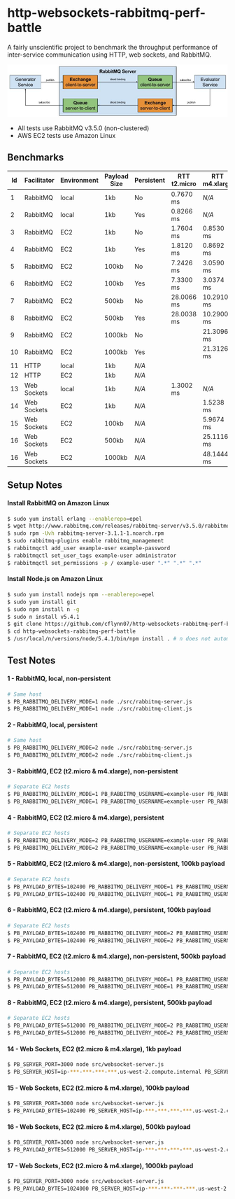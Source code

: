 http-websockets-rabbitmq-perf-battle
====================================

A fairly unscientific project to benchmark the throughput performance of inter-service communication using HTTP, web sockets, and RabbitMQ.

![RabbitMQ Test Diagram](https://raw.githubusercontent.com/cflynn07/http-websockets-rabbitmq-perf-battle/master/RabbitMQ_Test_Diagram.jpg)

- All tests use RabbitMQ v3.5.0 (non-clustered)
- AWS EC2 tests use Amazon Linux

Benchmarks
----------
Id | Facilitator | Environment | Payload Size | Persistent | RTT t2.micro | RTT m4.xlarge
---|-------------|-------------|--------------|------------|--------------|--------------
1  | RabbitMQ    | local       | 1kb          | No         | 0.7670 ms    | *N/A*
2  | RabbitMQ    | local       | 1kb          | Yes        | 0.8266 ms    | *N/A*
3  | RabbitMQ    | EC2         | 1kb          | No         | 1.7604 ms    | 0.8530 ms
4  | RabbitMQ    | EC2         | 1kb          | Yes        | 1.8120 ms    | 0.8692 ms
5  | RabbitMQ    | EC2         | 100kb        | No         | 7.2426 ms    | 3.0590 ms
6  | RabbitMQ    | EC2         | 100kb        | Yes        | 7.3300 ms    | 3.0374 ms
7  | RabbitMQ    | EC2         | 500kb        | No         | 28.0066 ms   | 10.2910 ms
8  | RabbitMQ    | EC2         | 500kb        | Yes        | 28.0038 ms   | 10.2900 ms
9  | RabbitMQ    | EC2         | 1000kb       | No         |              | 21.3096 ms
10 | RabbitMQ    | EC2         | 1000kb       | Yes        |              | 21.3126 ms
11 | HTTP        | local       | 1kb          | *N/A*      |              | 
12 | HTTP        | EC2         | 1kb          | *N/A*      |              | 
13 | Web Sockets | local       | 1kb          | *N/A*      | 1.3002 ms    | *N/A*
14 | Web Sockets | EC2         | 1kb          | *N/A*      |              | 1.5238 ms
15 | Web Sockets | EC2         | 100kb        | *N/A*      |              | 5.9674 ms
16 | Web Sockets | EC2         | 500kb        | *N/A*      |              | 25.1116 ms
16 | Web Sockets | EC2         | 1000kb       | *N/A*      |              | 48.1444 ms

Setup Notes
-----------
#### Install RabbitMQ on Amazon Linux
```bash
$ sudo yum install erlang --enablerepo=epel
$ wget http://www.rabbitmq.com/releases/rabbitmq-server/v3.5.0/rabbitmq-server-3.5.0-1.noarch.rpm
$ sudo rpm -Uvh rabbitmq-server-3.1.1-1.noarch.rpm
$ sudo rabbitmq-plugins enable rabbitmq_management
$ rabbitmqctl add_user example-user example-password
$ rabbitmqctl set_user_tags example-user administrator
$ rabbitmqctl set_permissions -p / example-user ".*" ".*" ".*"
```

#### Install Node.js on Amazon Linux
```bash
$ sudo yum install nodejs npm --enablerepo=epel
$ sudo yum install git
$ sudo npm install n -g
$ sudo n install v5.4.1
$ git clone https://github.com/cflynn07/http-websockets-rabbitmq-perf-battle.git
$ cd http-websockets-rabbitmq-perf-battle
$ /usr/local/n/versions/node/5.4.1/bin/npm install . # n does not automatically set symlink on Amazon Linux
```

Test Notes
----------
#### 1 - RabbitMQ, local, non-persistent
```bash
# Same host
$ PB_RABBITMQ_DELIVERY_MODE=1 node ./src/rabbitmq-server.js
$ PB_RABBITMQ_DELIVERY_MODE=1 node ./src/rabbitmq-client.js
```

#### 2 - RabbitMQ, local, persistent
```bash
# Same host
$ PB_RABBITMQ_DELIVERY_MODE=2 node ./src/rabbitmq-server.js
$ PB_RABBITMQ_DELIVERY_MODE=2 node ./src/rabbitmq-client.js
```

#### 3 - RabbitMQ, EC2 (t2.micro & m4.xlarge), non-persistent
```bash
# Separate EC2 hosts
$ PB_RABBITMQ_DELIVERY_MODE=1 PB_RABBITMQ_USERNAME=example-user PB_RABBITMQ_PASSWORD=example-password PB_RABBITMQ_HOST=ip-***-***-***-***.us-west-2.compute.internal /usr/local/n/versions/node/5.4.1/bin/node src/rabbitmq-server.js
$ PB_RABBITMQ_DELIVERY_MODE=1 PB_RABBITMQ_USERNAME=example-user PB_RABBITMQ_PASSWORD=example-password PB_RABBITMQ_HOST=ip-***-***-***-***.us-west-2.compute.internal /usr/local/n/versions/node/5.4.1/bin/node src/rabbitmq-client.js
```

#### 4 - RabbitMQ, EC2 (t2.micro & m4.xlarge), persistent
```bash
# Separate EC2 hosts
$ PB_RABBITMQ_DELIVERY_MODE=2 PB_RABBITMQ_USERNAME=example-user PB_RABBITMQ_PASSWORD=example-password PB_RABBITMQ_HOST=ip-***-***-***-***.us-west-2.compute.internal /usr/local/n/versions/node/5.4.1/bin/node src/rabbitmq-server.js
$ PB_RABBITMQ_DELIVERY_MODE=2 PB_RABBITMQ_USERNAME=example-user PB_RABBITMQ_PASSWORD=example-password PB_RABBITMQ_HOST=ip-***-***-***-***.us-west-2.compute.internal /usr/local/n/versions/node/5.4.1/bin/node src/rabbitmq-client.js
```

#### 5 - RabbitMQ, EC2 (t2.micro & m4.xlarge), non-persistent, 100kb payload
```bash
# Separate EC2 hosts
$ PB_PAYLOAD_BYTES=102400 PB_RABBITMQ_DELIVERY_MODE=1 PB_RABBITMQ_USERNAME=example-user PB_RABBITMQ_PASSWORD=example-password PB_RABBITMQ_HOST=ip-***-***-***-***.us-west-2.compute.internal /usr/local/n/versions/node/5.4.1/bin/node src/rabbitmq-server.js
$ PB_PAYLOAD_BYTES=102400 PB_RABBITMQ_DELIVERY_MODE=1 PB_RABBITMQ_USERNAME=example-user PB_RABBITMQ_PASSWORD=example-password PB_RABBITMQ_HOST=ip-***-***-***-***.us-west-2.compute.internal /usr/local/n/versions/node/5.4.1/bin/node src/rabbitmq-client.js
```

#### 6 - RabbitMQ, EC2 (t2.micro & m4.xlarge), persistent, 100kb payload
```bash
# Separate EC2 hosts
$ PB_PAYLOAD_BYTES=102400 PB_RABBITMQ_DELIVERY_MODE=2 PB_RABBITMQ_USERNAME=example-user PB_RABBITMQ_PASSWORD=example-password PB_RABBITMQ_HOST=ip-***-***-***-***.us-west-2.compute.internal /usr/local/n/versions/node/5.4.1/bin/node src/rabbitmq-server.js
$ PB_PAYLOAD_BYTES=102400 PB_RABBITMQ_DELIVERY_MODE=2 PB_RABBITMQ_USERNAME=example-user PB_RABBITMQ_PASSWORD=example-password PB_RABBITMQ_HOST=ip-***-***-***-***.us-west-2.compute.internal /usr/local/n/versions/node/5.4.1/bin/node src/rabbitmq-client.js
```

#### 7 - RabbitMQ, EC2 (t2.micro & m4.xlarge), non-persistent, 500kb payload
```bash
# Separate EC2 hosts
$ PB_PAYLOAD_BYTES=512000 PB_RABBITMQ_DELIVERY_MODE=1 PB_RABBITMQ_USERNAME=example-user PB_RABBITMQ_PASSWORD=example-password PB_RABBITMQ_HOST=ip-***-***-***-***.us-west-2.compute.internal /usr/local/n/versions/node/5.4.1/bin/node src/rabbitmq-server.js
$ PB_PAYLOAD_BYTES=512000 PB_RABBITMQ_DELIVERY_MODE=1 PB_RABBITMQ_USERNAME=example-user PB_RABBITMQ_PASSWORD=example-password PB_RABBITMQ_HOST=ip-***-***-***-***.us-west-2.compute.internal /usr/local/n/versions/node/5.4.1/bin/node src/rabbitmq-client.js
```

#### 8 - RabbitMQ, EC2 (t2.micro & m4.xlarge), persistent, 500kb payload
```bash
# Separate EC2 hosts
$ PB_PAYLOAD_BYTES=512000 PB_RABBITMQ_DELIVERY_MODE=2 PB_RABBITMQ_USERNAME=example-user PB_RABBITMQ_PASSWORD=example-password PB_RABBITMQ_HOST=ip-***-***-***-***.us-west-2.compute.internal /usr/local/n/versions/node/5.4.1/bin/node src/rabbitmq-server.js
$ PB_PAYLOAD_BYTES=512000 PB_RABBITMQ_DELIVERY_MODE=2 PB_RABBITMQ_USERNAME=example-user PB_RABBITMQ_PASSWORD=example-password PB_RABBITMQ_HOST=ip-***-***-***-***.us-west-2.compute.internal /usr/local/n/versions/node/5.4.1/bin/node src/rabbitmq-client.js
```

#### 14 - Web Sockets, EC2 (t2.micro & m4.xlarge), 1kb payload
```bash
$ PB_SERVER_PORT=3000 node src/websocket-server.js
$ PB_SERVER_HOST=ip-***-***-***-***.us-west-2.compute.internal PB_SERVER_PORT=3000 node src/websocket-client.js
```
#### 15 - Web Sockets, EC2 (t2.micro & m4.xlarge), 100kb payload
```bash
$ PB_SERVER_PORT=3000 node src/websocket-server.js
$ PB_PAYLOAD_BYTES=102400 PB_SERVER_HOST=ip-***-***-***-***.us-west-2.compute.internal PB_SERVER_PORT=3000 node src/websocket-client.js
```
#### 16 - Web Sockets, EC2 (t2.micro & m4.xlarge), 500kb payload
```bash
$ PB_SERVER_PORT=3000 node src/websocket-server.js
$ PB_PAYLOAD_BYTES=512000 PB_SERVER_HOST=ip-***-***-***-***.us-west-2.compute.internal PB_SERVER_PORT=3000 node src/websocket-client.js
```
#### 17 - Web Sockets, EC2 (t2.micro & m4.xlarge), 1000kb payload
```bash
$ PB_SERVER_PORT=3000 node src/websocket-server.js
$ PB_PAYLOAD_BYTES=1024000 PB_SERVER_HOST=ip-***-***-***-***.us-west-2.compute.internal PB_SERVER_PORT=3000 node src/websocket-client.js
```

